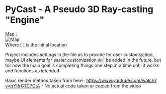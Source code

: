 # PyCast - A Pseudo 3D Ray-casting "Engine"

Map :    
![Map](https://i.imgur.com/wzdNiEX.png)    
Where [ ] is the initial location

Project includes settings in the file as to provide for user customization, maybe UI elements for easier customization will be added in the future, but for now the main goal is completing things one step at a time until it works and functions as intended

Basic render method taken from here : https://www.youtube.com/watch?v=gYRrGTC7GtA - No actual code taken or copied from the video
